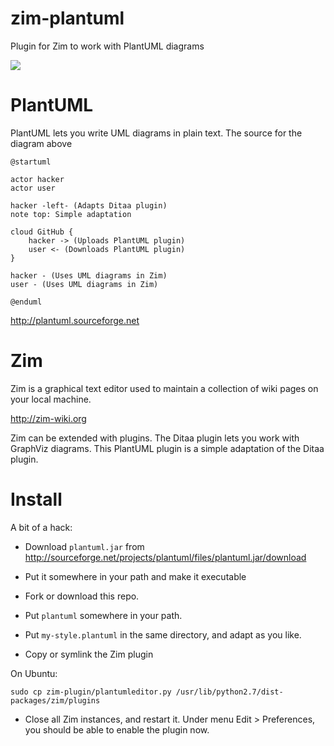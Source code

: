 zim-plantuml
============

Plugin for Zim to work with PlantUML diagrams

![](https://raw.githubusercontent.com/rolfkleef/zim-plantuml/master/plantuml-sample.png)

PlantUML
========

PlantUML lets you write UML diagrams in plain text. The source for the diagram above

```
@startuml

actor hacker
actor user

hacker -left- (Adapts Ditaa plugin)
note top: Simple adaptation

cloud GitHub {
    hacker -> (Uploads PlantUML plugin)
    user <- (Downloads PlantUML plugin)
}

hacker - (Uses UML diagrams in Zim)
user - (Uses UML diagrams in Zim)

@enduml
```

http://plantuml.sourceforge.net

Zim
===

Zim is a graphical text editor used to maintain a collection of 
wiki pages on your local machine.

http://zim-wiki.org

Zim can be extended with plugins. The Ditaa plugin lets you work with
GraphViz diagrams. This PlantUML plugin is a simple adaptation of the Ditaa plugin.

Install
=======

A bit of a hack:

* Download `plantuml.jar` from http://sourceforge.net/projects/plantuml/files/plantuml.jar/download
* Put it somewhere in your path and make it executable

* Fork or download this repo.
* Put `plantuml` somewhere in your path.
* Put `my-style.plantuml` in the same directory, and adapt as you like.
* Copy or symlink the Zim plugin

On Ubuntu:
  
  `sudo cp zim-plugin/plantumleditor.py /usr/lib/python2.7/dist-packages/zim/plugins`
  
* Close all Zim instances, and restart it. Under menu Edit > Preferences, you should be able to enable the plugin now.

